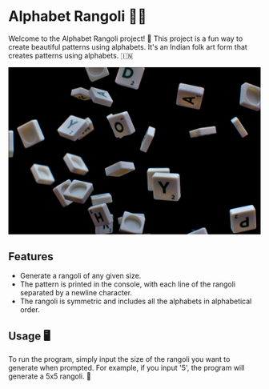 # Alphabet Rangoli 🎨🔣

Welcome to the Alphabet Rangoli project! 🎉 This project is a fun way to create beautiful patterns using alphabets. It's an Indian folk art form that creates patterns using alphabets. 🇮🇳

![Alt text](pictures/Alphabet_Rangoli.jpg)

## Features 

- Generate a rangoli of any given size.
- The pattern is printed in the console, with each line of the rangoli separated by a newline character.
- The rangoli is symmetric and includes all the alphabets in alphabetical order.

## Usage 🖥️

To run the program, simply input the size of the rangoli you want to generate when prompted. For example, if you input '5', the program will generate a 5x5 rangoli. 📝





